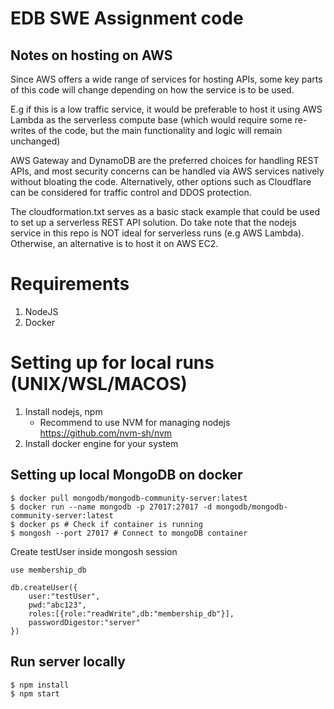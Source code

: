 # EDB SWE Assignment code

## Notes on hosting on AWS

Since AWS offers a wide range of services for hosting APIs, some key parts of this code will change depending on how the service is to be used.

E.g if this is a low traffic service, it would be preferable to host it using AWS Lambda as the serverless compute base (which would require some re-writes of the code, but the main functionality and logic will remain unchanged)

AWS Gateway and DynamoDB are the preferred choices for handling REST APIs, and most security concerns can be handled via AWS services natively without bloating the code. Alternatively, other options such as Cloudflare can be considered for traffic control and DDOS protection. 

The cloudformation.txt serves as a basic stack example that could be used to set up a serverless REST API solution. Do take note that the nodejs service in this repo is NOT ideal for serverless runs (e.g AWS Lambda). Otherwise, an alternative is to host it on AWS EC2.


# Requirements
1. NodeJS
2. Docker

# Setting up for local runs (UNIX/WSL/MACOS)
1. Install nodejs, npm
    - Recommend to use NVM for managing nodejs https://github.com/nvm-sh/nvm
2. Install docker engine for your system

## Setting up local MongoDB on docker
```
$ docker pull mongodb/mongodb-community-server:latest
$ docker run --name mongodb -p 27017:27017 -d mongodb/mongodb-community-server:latest
$ docker ps # Check if container is running
$ mongosh --port 27017 # Connect to mongoDB container
```

Create testUser inside mongosh session
```
use membership_db

db.createUser({
    user:"testUser",
    pwd:"abc123",
    roles:[{role:"readWrite",db:"membership_db"}],
    passwordDigestor:"server"
})
```

## Run server locally
```
$ npm install
$ npm start
```

